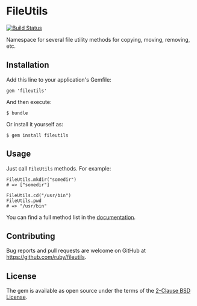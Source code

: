 # FileUtils

[![Build Status](https://travis-ci.org/ruby/fileutils.svg?branch=master)](https://travis-ci.org/ruby/fileutils)

Namespace for several file utility methods for copying, moving, removing, etc.

## Installation

Add this line to your application's Gemfile:

    gem 'fileutils'

And then execute:

    $ bundle

Or install it yourself as:

    $ gem install fileutils

## Usage

Just call `FileUtils` methods. For example:

    FileUtils.mkdir("somedir")
    # => ["somedir"]

    FileUtils.cd("/usr/bin")
    FileUtils.pwd
    # => "/usr/bin"

You can find a full method list in the [documentation](https://ruby-doc.org/stdlib/libdoc/fileutils/rdoc/FileUtils.html).

## Contributing

Bug reports and pull requests are welcome on GitHub at https://github.com/ruby/fileutils.

## License

The gem is available as open source under the terms of the [2-Clause BSD License](https://opensource.org/licenses/BSD-2-Clause).
